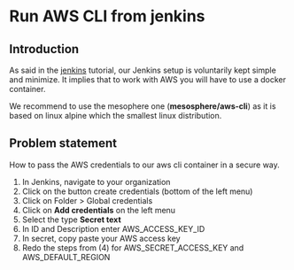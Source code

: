 # Run AWS CLI from jenkins

## Introduction
As said in the [jenkins](https://github.dxc.com/lgil3/tutorials/tree/master/jenkins?_pjax=%23js-repo-pjax-container) tutorial, our Jenkins setup is voluntarily kept simple and minimize. It implies that to work with AWS you will have to use a docker container.

We recommend to use the mesophere one (**mesosphere/aws-cli**) as it is based on linux alpine which the smallest linux distribution.

## Problem statement
How to pass the AWS credentials to our aws cli container in a secure way.

1. In Jenkins, navigate to your organization 
2. Click on the button create credentials (bottom of the left menu)
3. Click on Folder > Global credentials
4. Click on **Add credentials** on the left menu
5. Select the type **Secret text**
6. In ID and Description enter AWS_ACCESS_KEY_ID
7. In secret, copy paste your AWS access key
8. Redo the steps from (4) for AWS_SECRET_ACCESS_KEY and AWS_DEFAULT_REGION